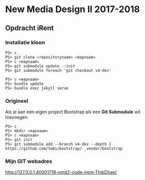 New Media Design II 2017-2018
=============================

Opdracht iRent
--------------

### Installatie kloon

```
PS> c
PS> git clone «repositorynaam» «mapnaam»
PS> c «mapnaam»
PS> git submodule update --init
PS> git submodule foreach 'git checkout v4-dev'
```


```
PS> c «mapnaam»
PS> bundle update
PS> bundle exec jekyll serve
```

### Origineel

Als je aan een eigen project Bootstrap als een **Git Submodule** wil toevoegen.

```
PS> c
PS> mkdir «mapnaam»
PS> c «mapnaam»
PS> git init
PS> git submodule add --branch v4-dev --depth 1 https://github.com/twbs/bootstrap/ _vendor/bootstrap
```

### Mijn GIT webadres

<http://127.0.0.1:40001718-nmd2-code-irent-ThibDhae/>